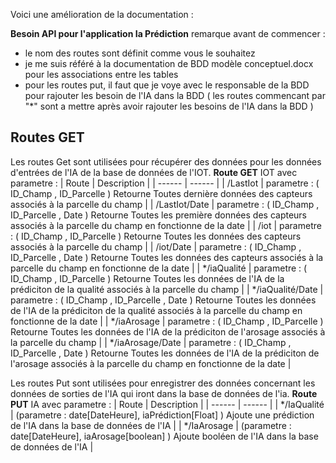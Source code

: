 Voici une amélioration de la documentation :

**Besoin API pour l'application Ia Prédiction**
remarque avant de commencer :
- le nom des routes sont définit comme vous le souhaitez
- je me suis référé à la documentation de BDD modèle conceptuel.docx pour les associations entre les tables
- pour les routes put, il faut que je voye avec le responsable de la BDD pour rajouter les besoin de l'IA dans la BDD ( les routes commencant par "*" sont a mettre après avoir rajouter les besoins de l'IA dans la BDD )

## Routes GET

Les routes Get sont utilisées pour récupérer des données pour les données d'entrées de l'IA de la base de données de l'IOT.
**Route GET** IOT avec parametre :
| Route | Description |
| ------ | ------ |
| /LastIot | parametre : ( ID_Champ , ID_Parcelle ) Retourne Toutes dernière données des capteurs associés à la parcelle du champ |
| /LastIot/Date | parametre : ( ID_Champ , ID_Parcelle , Date ) Retourne Toutes les première données des capteurs associés à la parcelle du champ en fonctionne de la date |
| /iot | parametre : ( ID_Champ , ID_Parcelle ) Retourne Toutes les données des capteurs associés à la parcelle du champ |
| /iot/Date | parametre : ( ID_Champ , ID_Parcelle , Date ) Retourne Toutes les données des capteurs associés à la parcelle du champ en fonctionne de la date |
| */iaQualité | parametre : ( ID_Champ , ID_Parcelle ) Retourne Toutes les données de l'IA de la prédiciton de la qualité associés à la parcelle du champ |
| */iaQualité/Date | parametre : ( ID_Champ , ID_Parcelle , Date ) Retourne Toutes les données de l'IA de la prédiciton de la qualité associés à la parcelle du champ en fonctionne de la date |
| */iaArosage | parametre : ( ID_Champ , ID_Parcelle ) Retourne Toutes les données de l'IA de la prédiciton de l'arosage associés à la parcelle du champ |
| */iaArosage/Date | parametre : ( ID_Champ , ID_Parcelle , Date ) Retourne Toutes les données de l'IA de la prédiciton de l'arosage associés à la parcelle du champ en fonctionne de la date |

Les routes Put sont utilisées pour enregistrer des données concernant les données de sorties de l'IA
qui iront dans la base de données de l'ia.
**Route PUT** IA avec parametre :
| Route | Description |
| ------ | ------ |
| */IaQualité | (parametre : date[DateHeure], iaPrédiction[Float] ) Ajoute une prédiction de l'IA dans la base de données de l'IA |
| */IaArosage | (parametre : date[DateHeure], iaArosage[boolean] ) Ajoute booléen de l'IA dans la base de données de l'IA |